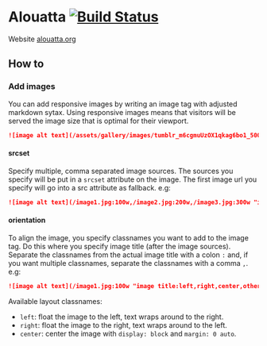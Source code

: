 # Alouatta [![Build Status](https://travis-ci.org/thadeetrompetter/alouatta.svg?branch=master)](https://travis-ci.org/thadeetrompetter/alouatta)

Website [alouatta.org](http://www.alouatta.org)

## How to

### Add images

You can add responsive images by writing an image tag with adjusted
markdown sytax. Using responsive images means that visitors will be served the
image size that is optimal for their viewport.

```markdown
![image alt text](/assets/gallery/images/tumblr_m6cgmuUzOX1qkag6bo1_500.jpg:100w "image title:position")
```

#### srcset
Specify multiple, comma separated image sources. The sources you specify will
be put in a `srcset` attribute on the image. The first image url you specify
will go into a src attribute as fallback. e.g:

```markdown
![image alt text](/image1.jpg:100w,/image2.jpg:200w,/image3.jpg:300w "image title")
```
#### orientation
To align the image, you specify classnames you want to add to the image tag.
Do this where you specify image title (after the image sources). Separate the
classnames from the actual image title with a colon `:` and, if you want
multiple classnames, separate the classnames with a comma `,`. e.g:

```markdown
![image alt text](/image1.jpg:100w "image title:left,right,center,other")
```

Available layout classnames:

* `left`: float the image to the left, text wraps around to the right.
* `right`: float the image to the right, text wraps around to the left.
* `center`: center the image with `display: block` and `margin: 0 auto`.
